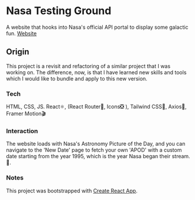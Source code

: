 # Nasa Testing Ground
A website that hooks into Nasa's official API portal to display some galactic fun.
[Website](https://rainbow-muffin-38c867.netlify.app/)
## Origin
This project is a revisit and refactoring of a similar project that I was working on. The difference, now, is that I have learned new skills and tools which I would like to bundle and apply to this new version.
### Tech
HTML, CSS, JS.
React⚛, (React Router🔀, Icons❎ ), Tailwind CSS💨, Axios📲, Framer Motion🎬
### Interaction
The website loads with Nasa's Astronomy Picture of the Day, and you can navigate to the 'New Date' page to fetch your own 'APOD' with a custom date starting from the year 1995, which is the year Nasa began their stream. 📅.

### Notes
This project was bootstrapped with [Create React App](https://github.com/facebook/create-react-app).









